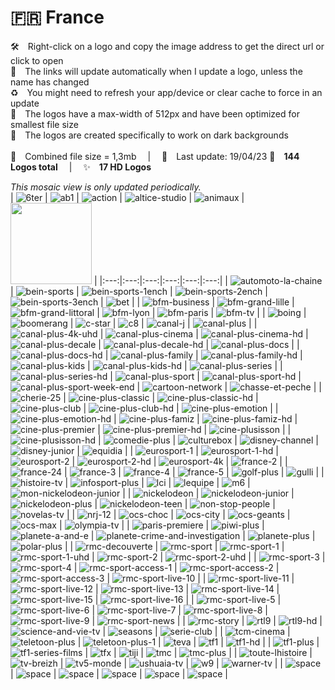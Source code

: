 🇫🇷 France
===============
🛠 Right-click on a logo and copy the image address to get the direct url or click to open  
🔗 The links will update automatically when I update a logo, unless the name has changed  
♻️ You might need to refresh your app/device or clear cache to force in an update  
📐 The logos have a max-width of 512px and have been optimized for smallest file size  
🖤 The logos are created specifically to work on dark backgrounds  
   
💾 Combined file size = 1,3mb  |  📅 Last update: 19/04/23
🎨 __144 Logos total__  |  ✨ __17 HD Logos__
   
   
*This mosaic view is only updated periodically.*  
| ![6ter] | ![ab1] | ![action] | ![altice-studio] | ![animaux] | <img src=https://raw.githubusercontent.com/cybertsotsi/tv/master/countries/france/arte-fr.png height="130px"> |
|:---:|:---:|:---:|:---:|:---:|:---:|
| ![automoto-la-chaine] | ![bein-sports] | ![bein-sports-1ench] | ![bein-sports-2ench] | ![bein-sports-3ench] | ![bet] |
| ![bfm-business] | ![bfm-grand-lille] | ![bfm-grand-littoral] | ![bfm-lyon] | ![bfm-paris] | ![bfm-tv] |
| ![boing] | ![boomerang] | ![c-star] | ![c8] | ![canal-j] | ![canal-plus] |
| ![canal-plus-4k-uhd] | ![canal-plus-cinema] | ![canal-plus-cinema-hd] | ![canal-plus-decale] | ![canal-plus-decale-hd] | ![canal-plus-docs] |
| ![canal-plus-docs-hd] | ![canal-plus-family] | ![canal-plus-family-hd] | ![canal-plus-kids] | ![canal-plus-kids-hd] | ![canal-plus-series] |
| ![canal-plus-series-hd] | ![canal-plus-sport] | ![canal-plus-sport-hd] | ![canal-plus-sport-week-end] | ![cartoon-network] | ![chasse-et-peche] |
| ![cherie-25] | ![cine-plus-classic] | ![cine-plus-classic-hd] | ![cine-plus-club] | ![cine-plus-club-hd] | ![cine-plus-emotion] |
| ![cine-plus-emotion-hd] | ![cine-plus-famiz] | ![cine-plus-famiz-hd] | ![cine-plus-premier] | ![cine-plus-premier-hd] | ![cine-plusisson] |
| ![cine-plusisson-hd] | ![comedie-plus] | ![culturebox] | ![disney-channel] | ![disney-junior] | ![equidia] |
| ![eurosport-1] | ![eurosport-1-hd] | ![eurosport-2] | ![eurosport-2-hd] | ![eurosport-4k] | ![france-2] |
| ![france-24] | ![france-3] | ![france-4] | ![france-5] | ![golf-plus] | ![gulli] |
| ![histoire-tv] | ![infosport-plus] | ![lci] | ![lequipe] | ![m6] | ![mon-nickelodeon-junior] |
| ![nickelodeon] | ![nickelodeon-junior] | ![nickelodeon-plus] | ![nickelodeon-teen] | ![non-stop-people] | ![novelas-tv] |
| ![nrj-12] | ![ocs-choc] | ![ocs-city] | ![ocs-geants] | ![ocs-max] | ![olympia-tv] |
| ![paris-premiere] | ![piwi-plus] | ![planete-a-and-e] | ![planete-crime-and-investigation] | ![planete-plus] | ![polar-plus] |
| ![rmc-decouverte] | ![rmc-sport] | ![rmc-sport-1] | ![rmc-sport-1-uhd] | ![rmc-sport-2] | ![rmc-sport-2-uhd] |
| ![rmc-sport-3] | ![rmc-sport-4] | ![rmc-sport-access-1] | ![rmc-sport-access-2] | ![rmc-sport-access-3] | ![rmc-sport-live-10] |
| ![rmc-sport-live-11] | ![rmc-sport-live-12] | ![rmc-sport-live-13] | ![rmc-sport-live-14] | ![rmc-sport-live-15] | ![rmc-sport-live-16] |
| ![rmc-sport-live-5] | ![rmc-sport-live-6] | ![rmc-sport-live-7] | ![rmc-sport-live-8] | ![rmc-sport-live-9] | ![rmc-sport-news] |
| ![rmc-story] | ![rtl9] | ![rtl9-hd] | ![science-and-vie-tv] | ![seasons] | ![serie-club] |
| ![tcm-cinema] | ![teletoon-plus] | ![teletoon-plus-1] | ![teva] | ![tf1] | ![tf1-hd] |
| ![tf1-plus] | ![tf1-series-films] | ![tfx] | ![tiji] | ![tmc] | ![tmc-plus] |
| ![toute-lhistoire] | ![tv-breizh] | ![tv5-monde] | ![ushuaia-tv] | ![w9] | ![warner-tv] |
| ![space] | ![space] | ![space] | ![space] | ![space] | ![space] |

[6ter]:https://raw.githubusercontent.com/cybertsotsi/tv/master/countries/france/6ter-fr.png
[ab1]:https://raw.githubusercontent.com/cybertsotsi/tv/master/countries/france/ab1-fr.png
[action]:https://raw.githubusercontent.com/cybertsotsi/tv/master/countries/france/action-fr.png
[altice-studio]:https://raw.githubusercontent.com/cybertsotsi/tv/master/countries/france/altice-studio-fr.png
[animaux]:https://raw.githubusercontent.com/cybertsotsi/tv/master/countries/france/animaux-fr.png
[arte]:https://raw.githubusercontent.com/cybertsotsi/tv/master/countries/france/arte-fr.png
[automoto-la-chaine]:https://raw.githubusercontent.com/cybertsotsi/tv/master/countries/france/automoto-la-chaine-fr.png
[bein-sports]:https://raw.githubusercontent.com/cybertsotsi/tv/master/countries/france/bein-sports-fr.png
[bein-sports-1ench]:https://raw.githubusercontent.com/cybertsotsi/tv/master/countries/france/bein-sports-1-french-fr.png
[bein-sports-2ench]:https://raw.githubusercontent.com/cybertsotsi/tv/master/countries/france/bein-sports-2-french-fr.png
[bein-sports-3ench]:https://raw.githubusercontent.com/cybertsotsi/tv/master/countries/france/bein-sports-3-french-fr.png
[bet]:https://raw.githubusercontent.com/cybertsotsi/tv/master/countries/france/bet-fr.png
[bfm-business]:https://raw.githubusercontent.com/cybertsotsi/tv/master/countries/france/bfm-business-fr.png
[bfm-grand-lille]:https://raw.githubusercontent.com/cybertsotsi/tv/master/countries/france/bfm-grand-lille-fr.png
[bfm-grand-littoral]:https://raw.githubusercontent.com/cybertsotsi/tv/master/countries/france/bfm-grand-littoral-fr.png
[bfm-lyon]:https://raw.githubusercontent.com/cybertsotsi/tv/master/countries/france/bfm-lyon-fr.png
[bfm-paris]:https://raw.githubusercontent.com/cybertsotsi/tv/master/countries/france/bfm-paris-fr.png
[bfm-tv]:https://raw.githubusercontent.com/cybertsotsi/tv/master/countries/france/bfm-tv-fr.png
[boing]:https://raw.githubusercontent.com/cybertsotsi/tv/master/countries/france/boing-fr.png
[boomerang]:https://raw.githubusercontent.com/cybertsotsi/tv/master/countries/france/boomerang-fr.png
[c-star]:https://raw.githubusercontent.com/cybertsotsi/tv/master/countries/france/c-star-fr.png
[c8]:https://raw.githubusercontent.com/cybertsotsi/tv/master/countries/france/c8-fr.png
[canal-j]:https://raw.githubusercontent.com/cybertsotsi/tv/master/countries/france/canal-j-fr.png
[canal-plus]:https://raw.githubusercontent.com/cybertsotsi/tv/master/countries/france/canal-plus-fr.png
[canal-plus-4k-uhd]:https://raw.githubusercontent.com/cybertsotsi/tv/master/countries/france/hd/canal-plus-4k-uhd-fr.png
[canal-plus-cinema]:https://raw.githubusercontent.com/cybertsotsi/tv/master/countries/france/canal-plus-cinema-fr.png
[canal-plus-cinema-hd]:https://raw.githubusercontent.com/cybertsotsi/tv/master/countries/france/hd/canal-plus-cinema-hd-fr.png
[canal-plus-decale]:https://raw.githubusercontent.com/cybertsotsi/tv/master/countries/france/canal-plus-decale-fr.png
[canal-plus-decale-hd]:https://raw.githubusercontent.com/cybertsotsi/tv/master/countries/france/hd/canal-plus-decale-hd-fr.png
[canal-plus-docs]:https://raw.githubusercontent.com/cybertsotsi/tv/master/countries/france/canal-plus-docs-fr.png
[canal-plus-docs-hd]:https://raw.githubusercontent.com/cybertsotsi/tv/master/countries/france/hd/canal-plus-docs-hd-fr.png
[canal-plus-family]:https://raw.githubusercontent.com/cybertsotsi/tv/master/countries/france/canal-plus-family-fr.png
[canal-plus-family-hd]:https://raw.githubusercontent.com/cybertsotsi/tv/master/countries/france/hd/canal-plus-family-hd-fr.png
[canal-plus-kids]:https://raw.githubusercontent.com/cybertsotsi/tv/master/countries/france/canal-plus-kids-fr.png
[canal-plus-kids-hd]:https://raw.githubusercontent.com/cybertsotsi/tv/master/countries/france/hd/canal-plus-kids-hd-fr.png
[canal-plus-series]:https://raw.githubusercontent.com/cybertsotsi/tv/master/countries/france/canal-plus-series-fr.png
[canal-plus-series-hd]:https://raw.githubusercontent.com/cybertsotsi/tv/master/countries/france/hd/canal-plus-series-hd-fr.png
[canal-plus-sport]:https://raw.githubusercontent.com/cybertsotsi/tv/master/countries/france/canal-plus-sport-fr.png
[canal-plus-sport-hd]:https://raw.githubusercontent.com/cybertsotsi/tv/master/countries/france/hd/canal-plus-sport-hd-fr.png
[canal-plus-sport-week-end]:https://raw.githubusercontent.com/cybertsotsi/tv/master/countries/france/canal-plus-sport-week-end-fr.png
[cartoon-network]:https://raw.githubusercontent.com/cybertsotsi/tv/master/countries/france/cartoon-network-fr.png
[chasse-et-peche]:https://raw.githubusercontent.com/cybertsotsi/tv/master/countries/france/chasse-et-peche-fr.png
[cherie-25]:https://raw.githubusercontent.com/cybertsotsi/tv/master/countries/france/cherie-25-fr.png
[cine-plus-classic]:https://raw.githubusercontent.com/cybertsotsi/tv/master/countries/france/cine-plus-classic-fr.png
[cine-plus-classic-hd]:https://raw.githubusercontent.com/cybertsotsi/tv/master/countries/france/hd/cine-plus-classic-hd-fr.png
[cine-plus-club]:https://raw.githubusercontent.com/cybertsotsi/tv/master/countries/france/cine-plus-club-fr.png
[cine-plus-club-hd]:https://raw.githubusercontent.com/cybertsotsi/tv/master/countries/france/hd/cine-plus-club-hd-fr.png
[cine-plus-emotion]:https://raw.githubusercontent.com/cybertsotsi/tv/master/countries/france/cine-plus-emotion-fr.png
[cine-plus-emotion-hd]:https://raw.githubusercontent.com/cybertsotsi/tv/master/countries/france/hd/cine-plus-emotion-hd-fr.png
[cine-plus-famiz]:https://raw.githubusercontent.com/cybertsotsi/tv/master/countries/france/cine-plus-famiz-fr.png
[cine-plus-famiz-hd]:https://raw.githubusercontent.com/cybertsotsi/tv/master/countries/france/hd/cine-plus-famiz-hd-fr.png
[cine-plus-premier]:https://raw.githubusercontent.com/cybertsotsi/tv/master/countries/france/cine-plus-premier-fr.png
[cine-plus-premier-hd]:https://raw.githubusercontent.com/cybertsotsi/tv/master/countries/france/hd/cine-plus-premier-hd-fr.png
[cine-plusisson]:https://raw.githubusercontent.com/cybertsotsi/tv/master/countries/france/cine-plus-frisson-fr.png
[cine-plusisson-hd]:https://raw.githubusercontent.com/cybertsotsi/tv/master/countries/france/hd/cine-plus-frisson-hd-fr.png
[comedie-plus]:https://raw.githubusercontent.com/cybertsotsi/tv/master/countries/france/comedie-plus-fr.png
[culturebox]:https://raw.githubusercontent.com/cybertsotsi/tv/master/countries/france/culturebox-fr.png
[disney-channel]:https://raw.githubusercontent.com/cybertsotsi/tv/master/countries/france/disney-channel-fr.png
[disney-junior]:https://raw.githubusercontent.com/cybertsotsi/tv/master/countries/france/disney-junior-fr.png
[equidia]:https://raw.githubusercontent.com/cybertsotsi/tv/master/countries/france/equidia-fr.png
[eurosport-1]:https://raw.githubusercontent.com/cybertsotsi/tv/master/countries/france/eurosport-1-fr.png
[eurosport-1-hd]:https://raw.githubusercontent.com/cybertsotsi/tv/master/countries/france/hd/eurosport-1-hd-fr.png
[eurosport-2]:https://raw.githubusercontent.com/cybertsotsi/tv/master/countries/france/eurosport-2-fr.png
[eurosport-2-hd]:https://raw.githubusercontent.com/cybertsotsi/tv/master/countries/france/hd/eurosport-2-hd-fr.png
[eurosport-4k]:https://raw.githubusercontent.com/cybertsotsi/tv/master/countries/france/hd/eurosport-4k-fr.png
[france-2]:https://raw.githubusercontent.com/cybertsotsi/tv/master/countries/france/france-2-fr.png
[france-24]:https://raw.githubusercontent.com/cybertsotsi/tv/master/countries/france/france-24-fr.png
[france-3]:https://raw.githubusercontent.com/cybertsotsi/tv/master/countries/france/france-3-fr.png
[france-4]:https://raw.githubusercontent.com/cybertsotsi/tv/master/countries/france/france-4-fr.png
[france-5]:https://raw.githubusercontent.com/cybertsotsi/tv/master/countries/france/france-5-fr.png
[golf-plus]:https://raw.githubusercontent.com/cybertsotsi/tv/master/countries/france/golf-plus-fr.png
[gulli]:https://raw.githubusercontent.com/cybertsotsi/tv/master/countries/france/gulli-fr.png
[histoire-tv]:https://raw.githubusercontent.com/cybertsotsi/tv/master/countries/france/histoire-tv-fr.png
[infosport-plus]:https://raw.githubusercontent.com/cybertsotsi/tv/master/countries/france/infosport-plus-fr.png
[lci]:https://raw.githubusercontent.com/cybertsotsi/tv/master/countries/france/lci-fr.png
[lequipe]:https://raw.githubusercontent.com/cybertsotsi/tv/master/countries/france/lequipe-fr.png
[m6]:https://raw.githubusercontent.com/cybertsotsi/tv/master/countries/france/m6-fr.png
[mon-nickelodeon-junior]:https://raw.githubusercontent.com/cybertsotsi/tv/master/countries/france/mon-nickelodeon-junior-fr.png
[nickelodeon]:https://raw.githubusercontent.com/cybertsotsi/tv/master/countries/france/nickelodeon-fr.png
[nickelodeon-junior]:https://raw.githubusercontent.com/cybertsotsi/tv/master/countries/france/nickelodeon-junior-fr.png
[nickelodeon-plus]:https://raw.githubusercontent.com/cybertsotsi/tv/master/countries/france/nickelodeon-plus-fr.png
[nickelodeon-teen]:https://raw.githubusercontent.com/cybertsotsi/tv/master/countries/france/nickelodeon-teen-fr.png
[non-stop-people]:https://raw.githubusercontent.com/cybertsotsi/tv/master/countries/france/non-stop-people-fr.png
[novelas-tv]:https://raw.githubusercontent.com/cybertsotsi/tv/master/countries/france/novelas-tv-fr.png
[nrj-12]:https://raw.githubusercontent.com/cybertsotsi/tv/master/countries/france/nrj-12-fr.png
[ocs-choc]:https://raw.githubusercontent.com/cybertsotsi/tv/master/countries/france/ocs-choc-fr.png
[ocs-city]:https://raw.githubusercontent.com/cybertsotsi/tv/master/countries/france/ocs-city-fr.png
[ocs-geants]:https://raw.githubusercontent.com/cybertsotsi/tv/master/countries/france/ocs-geants-fr.png
[ocs-max]:https://raw.githubusercontent.com/cybertsotsi/tv/master/countries/france/ocs-max-fr.png
[olympia-tv]:https://raw.githubusercontent.com/cybertsotsi/tv/master/countries/france/olympia-tv-fr.png
[paris-premiere]:https://raw.githubusercontent.com/cybertsotsi/tv/master/countries/france/paris-premiere-fr.png
[piwi-plus]:https://raw.githubusercontent.com/cybertsotsi/tv/master/countries/france/piwi-plus-fr.png
[planete-a-and-e]:https://raw.githubusercontent.com/cybertsotsi/tv/master/countries/france/planete-a-and-e-fr.png
[planete-crime-and-investigation]:https://raw.githubusercontent.com/cybertsotsi/tv/master/countries/france/planete-crime-and-investigation-fr.png
[planete-plus]:https://raw.githubusercontent.com/cybertsotsi/tv/master/countries/france/planete-plus-fr.png
[polar-plus]:https://raw.githubusercontent.com/cybertsotsi/tv/master/countries/france/polar-plus-fr.png
[rmc-decouverte]:https://raw.githubusercontent.com/cybertsotsi/tv/master/countries/france/rmc-decouverte-fr.png
[rmc-sport]:https://raw.githubusercontent.com/cybertsotsi/tv/master/countries/france/rmc-sport-fr.png
[rmc-sport-1]:https://raw.githubusercontent.com/cybertsotsi/tv/master/countries/france/rmc-sport-1-fr.png
[rmc-sport-1-uhd]:https://raw.githubusercontent.com/cybertsotsi/tv/master/countries/france/hd/rmc-sport-1-uhd-fr.png
[rmc-sport-2]:https://raw.githubusercontent.com/cybertsotsi/tv/master/countries/france/rmc-sport-2-fr.png
[rmc-sport-2-uhd]:https://raw.githubusercontent.com/cybertsotsi/tv/master/countries/france/hd/rmc-sport-2-uhd-fr.png
[rmc-sport-3]:https://raw.githubusercontent.com/cybertsotsi/tv/master/countries/france/rmc-sport-3-fr.png
[rmc-sport-4]:https://raw.githubusercontent.com/cybertsotsi/tv/master/countries/france/rmc-sport-4-fr.png
[rmc-sport-access-1]:https://raw.githubusercontent.com/cybertsotsi/tv/master/countries/france/rmc-sport-access-1-fr.png
[rmc-sport-access-2]:https://raw.githubusercontent.com/cybertsotsi/tv/master/countries/france/rmc-sport-access-2-fr.png
[rmc-sport-access-3]:https://raw.githubusercontent.com/cybertsotsi/tv/master/countries/france/rmc-sport-access-3-fr.png
[rmc-sport-live-10]:https://raw.githubusercontent.com/cybertsotsi/tv/master/countries/france/rmc-sport-live-10-fr.png
[rmc-sport-live-11]:https://raw.githubusercontent.com/cybertsotsi/tv/master/countries/france/rmc-sport-live-11-fr.png
[rmc-sport-live-12]:https://raw.githubusercontent.com/cybertsotsi/tv/master/countries/france/rmc-sport-live-12-fr.png
[rmc-sport-live-13]:https://raw.githubusercontent.com/cybertsotsi/tv/master/countries/france/rmc-sport-live-13-fr.png
[rmc-sport-live-14]:https://raw.githubusercontent.com/cybertsotsi/tv/master/countries/france/rmc-sport-live-14-fr.png
[rmc-sport-live-15]:https://raw.githubusercontent.com/cybertsotsi/tv/master/countries/france/rmc-sport-live-15-fr.png
[rmc-sport-live-16]:https://raw.githubusercontent.com/cybertsotsi/tv/master/countries/france/rmc-sport-live-16-fr.png
[rmc-sport-live-5]:https://raw.githubusercontent.com/cybertsotsi/tv/master/countries/france/rmc-sport-live-5-fr.png
[rmc-sport-live-6]:https://raw.githubusercontent.com/cybertsotsi/tv/master/countries/france/rmc-sport-live-6-fr.png
[rmc-sport-live-7]:https://raw.githubusercontent.com/cybertsotsi/tv/master/countries/france/rmc-sport-live-7-fr.png
[rmc-sport-live-8]:https://raw.githubusercontent.com/cybertsotsi/tv/master/countries/france/rmc-sport-live-8-fr.png
[rmc-sport-live-9]:https://raw.githubusercontent.com/cybertsotsi/tv/master/countries/france/rmc-sport-live-9-fr.png
[rmc-sport-news]:https://raw.githubusercontent.com/cybertsotsi/tv/master/countries/france/rmc-sport-news-fr.png
[rmc-story]:https://raw.githubusercontent.com/cybertsotsi/tv/master/countries/france/rmc-story-fr.png
[rtl9]:https://raw.githubusercontent.com/cybertsotsi/tv/master/countries/france/rtl9-fr.png
[rtl9-hd]:https://raw.githubusercontent.com/cybertsotsi/tv/master/countries/france/hd/rtl9-hd-fr.png
[science-and-vie-tv]:https://raw.githubusercontent.com/cybertsotsi/tv/master/countries/france/science-and-vie-tv-fr.png
[seasons]:https://raw.githubusercontent.com/cybertsotsi/tv/master/countries/france/seasons-fr.png
[serie-club]:https://raw.githubusercontent.com/cybertsotsi/tv/master/countries/france/serie-club-fr.png
[tcm-cinema]:https://raw.githubusercontent.com/cybertsotsi/tv/master/countries/france/tcm-cinema-fr.png
[teletoon-plus]:https://raw.githubusercontent.com/cybertsotsi/tv/master/countries/france/teletoon-plus-fr.png
[teletoon-plus-1]:https://raw.githubusercontent.com/cybertsotsi/tv/master/countries/france/teletoon-plus-1-fr.png
[teva]:https://raw.githubusercontent.com/cybertsotsi/tv/master/countries/france/teva-fr.png
[tf1]:https://raw.githubusercontent.com/cybertsotsi/tv/master/countries/france/tf1-fr.png
[tf1-hd]:https://raw.githubusercontent.com/cybertsotsi/tv/master/countries/france/hd/tf1-hd-fr.png
[tf1-plus]:https://raw.githubusercontent.com/cybertsotsi/tv/master/countries/france/tf1-plus-fr.png
[tf1-series-films]:https://raw.githubusercontent.com/cybertsotsi/tv/master/countries/france/tf1-series-films-fr.png
[tfx]:https://raw.githubusercontent.com/cybertsotsi/tv/master/countries/france/tfx-fr.png
[tiji]:https://raw.githubusercontent.com/cybertsotsi/tv/master/countries/france/tiji-fr.png
[tmc]:https://raw.githubusercontent.com/cybertsotsi/tv/master/countries/france/tmc-fr.png
[tmc-plus]:https://raw.githubusercontent.com/cybertsotsi/tv/master/countries/france/tmc-plus-fr.png
[toute-lhistoire]:https://raw.githubusercontent.com/cybertsotsi/tv/master/countries/france/toute-lhistoire-fr.png
[tv-breizh]:https://raw.githubusercontent.com/cybertsotsi/tv/master/countries/france/tv-breizh-fr.png
[tv5-monde]:https://raw.githubusercontent.com/cybertsotsi/tv/master/countries/france/tv5-monde-fr.png
[ushuaia-tv]:https://raw.githubusercontent.com/cybertsotsi/tv/master/countries/france/ushuaia-tv-fr.png
[w9]:https://raw.githubusercontent.com/cybertsotsi/tv/master/countries/france/w9-fr.png
[warner-tv]:https://raw.githubusercontent.com/cybertsotsi/tv/master/countries/france/warner-tv-fr.png

[space]:https://raw.githubusercontent.com/cybertsotsi/tv/master/misc/%CE%A9/space-1500.png